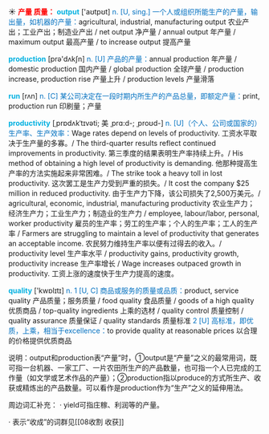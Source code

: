 ☀ <font color="red">**产量 质量：**</font>
<font color="sky blue">**output**</font> ['aʊtpʊt] 
<font color="#0070c0">n. [U, sing.] 一个人或组织所能生产的产量，输出量，如机器的产量：</font>agricultural, industrial, manufacturing output 农业产出；工业产出；制造业产出 / net output 净产量 / annual output 年产量 / maximum output 最高产量 / to increase output 提高产量

<font color="sky blue">**production**</font> [prə'dʌkʃn] 
<font color="#0070c0">n. [U] 产品的产量：</font>annual production 年产量 / domestic production 国内产量 / global production 全球产量 / production increase, production rise 产量上升 / production levels 产量滑落

<font color="sky blue">**run**</font> [rʌn] 
<font color="#0070c0">n. [C] 某公司决定在一段时期内所生产的产品总量，即额定产量：</font>print, production run 印刷量；产量 
           
<font color="sky blue">**productivity**</font> [ˌprɒdʌkˈtɪvəti; 美 ˌprɑ:d-; ˌproʊd-]
<font color="#0070c0">n. [U]（个人、公司或国家的）生产率、生产效率：</font>Wage rates depend on levels of productivity. 工资水平取决于生产量的多寡。/ The third-quarter results reflect continued improvements in productivity. 第三季度的结果表明生产率持续上升。/ His method of obtaining a high level of productivity is demanding. 他那种提高生产率的方法实施起来非常困难。/ The strike took a heavy toll in lost productivity. 这次罢工是生产力受到严重的损失。/ It cost the company $25 million in reduced productivity. 由于生产力下降，该公司损失了2,500万美元。/ agricultural, economic, industrial, manufacturing productivity 农业生产力；经济生产力；工业生产力；制造业的生产力 / employee, labour/labor, personal, worker productivity 雇员的生产率；劳工的生产率；个人的生产率；工人的生产率 / Farmers are struggling to maintain a level of productivity that generates an acceptable income. 农民努力维持生产率以便有过得去的收入。/ productivity level 生产率水平 / productivity gains, productivity growth, productivity increase 生产率增长 / Wage increases outpaced growth in productivity. 工资上涨的速度快于生产力提高的速度。

<font color="sky blue">**quality**</font> ['kwɒlɪtɪ] 
<font color="#0070c0">n. 1 [U, C] 商品或服务的质量或品质：</font>product, service quality 产品质量；服务质量 / food quality 食品质量 / goods of a high quality 优质商品 / top-quality ingredients 上乘的选材 / quality control 质量控制 / quality assurance 质量保证 / quality standards 质量标准 <font color="#0070c0">2 [U] 高标准，即优质，上乘，相当于excellence：</font>to provide quality at reasonable prices 以合理的价格提供优质商品
	           
说明：output和production表“产量”时，①output是“产量”之义的最常用词，既可指一台机器、一家工厂、一片农田所生产的产品数量，也可指一个人已完成的工作量（如文学或艺术作品的产量）；②production指以produce的方式所生产、收获或精炼出的产品数量。可以看作是production作为“生产”之义的延伸用法。

周边词汇补充：
· yield可指庄稼、利润等的产量。

· 表示“收成”的词群见[[08收割 收获]]
